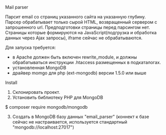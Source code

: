 Mail parser

Парсит email со страниц указанного сайта на указанную глубину.
Парсер обрабатывает только сырой HTML, возвращенный сервером с запрошенного url. Предподготовки страницы перед парсингом нет. Страницы которые формируются на JavaScript(подгрузка и обработка данных через Ajax запросы), iframe сейчас не обрабатываются.

Для запуска требуется:
- в Apache должен быть включен rewrite_module, и должны обрабатываться инструкции .htaccess размещенных в подкаталогах.
- установленная MongoDB
- драйвер momgo для php (ext-mongodb) версии 1.5.0 или выше


Install
1. Склонировать проект.
2. Установить библиотеку PHP для MongoDB 

$ composer require mongodb/mongodb

3. Создать в MongoDB базу данных "email_parser"
(коннект к базе сейчас не настраивается, используется стандартный "mongodb://localhost:27017")
